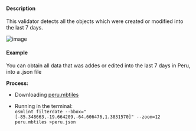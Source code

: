 #### Description
This validator detects all the objects which were created or modified into the last 7 days.

![image](https://cloud.githubusercontent.com/assets/10425629/13935002/12312682-ef83-11e5-93a6-84ddf07dedaf.png)

#### Example
You can obtain all data that was addes or edited into the last 7 days in Peru, into a .json file

**Process:**
* Downloading [peru.mbtiles](https://s3.amazonaws.com/mapbox/osm-qa-tiles/latest.country/peru.mbtiles.gz)

* Running in the terminal:  
`osmlint filterdate --bbox="[-85.348663,-19.664209,-64.606476,1.3831570]" --zoom=12 peru.mbtiles >peru.json`
